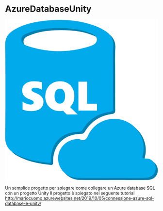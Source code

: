 # AzureDatabaseUnity
![Azure Database Unity](https://github.com/mariocuomo/AzureDatabaseUnity/blob/master/AzureDatabaseUnity/Assets/Images/logoAzureSql.png)


Un semplice progetto per spiegare come collegare un Azure database SQL con un progetto Unity
Il progetto è spiegato nel seguente tutorial http://mariocuomo.azurewebsites.net/2019/10/05/connessione-azure-sql-database-e-unity/
